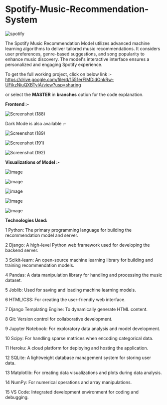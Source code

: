 # Spotify-Music-Recommendation-System

![spotify](https://github.com/Tanay600/Spotify-Music-Recommendation-System/assets/114192101/d75d32e8-5b22-4289-bf80-859a47938850)



The Spotify Music Recommendation Model utilizes advanced machine learning algorithms to deliver tailored music recommendations. It considers user preferences, genre-based suggestions, and song popularity to enhance music discovery. The model's interactive interface ensures a personalized and engaging Spotify experience.

To get the full working project, click on below link :-
https://drive.google.com/file/d/1551erFlMDidOnkRw-UFikzNiuQXBTyIA/view?usp=sharing

or 
select the **MASTER** in **branches** option for the code explanation.


**Frontend :-**

![Screenshot (188)](https://github.com/Tanay600/Spotify-Music-Recommendation-System/assets/114192101/0f10477d-4425-4cf3-9c37-4f45aeaa9b37)

Dark Mode is also available :-

![Screenshot (189)](https://github.com/Tanay600/Spotify-Music-Recommendation-System/assets/114192101/f911bb66-59e3-4916-b99b-335a87a8cada)

![Screenshot (191)](https://github.com/Tanay600/Spotify-Music-Recommendation-System/assets/114192101/1cc577d1-990a-477d-b4ab-2e77d9ee554a)

![Screenshot (192)](https://github.com/Tanay600/Spotify-Music-Recommendation-System/assets/114192101/dd703e6e-c4a8-4092-90bf-949c47bb0381)


**Visualizations of Model :-**

![image](https://github.com/Tanay600/Spotify-Music-Recommendation-System/assets/114192101/12e87a45-fce0-457b-bbc9-156b3686eb0d)

![image](https://github.com/Tanay600/Spotify-Music-Recommendation-System/assets/114192101/a6347e29-d6f0-4e23-a3c5-d0681504288d)

![image](https://github.com/Tanay600/Spotify-Music-Recommendation-System/assets/114192101/6d0a549a-b349-4fce-a532-d9608aee66b2)

![image](https://github.com/Tanay600/Spotify-Music-Recommendation-System/assets/114192101/78a3ea58-ec62-4479-95ae-d8dacc92dfba)

![image](https://github.com/Tanay600/Spotify-Music-Recommendation-System/assets/114192101/cf778514-3ee3-4ebe-a8df-29169818d544)


**Technologies Used:**

1 Python: The primary programming language for building the recommendation model and server.


2 Django: A high-level Python web framework used for developing the backend server.


3 Scikit-learn: An open-source machine learning library for building and training recommendation models.


4 Pandas: A data manipulation library for handling and processing the music dataset.


5 Joblib: Used for saving and loading machine learning models.


6 HTML/CSS: For creating the user-friendly web interface.


7 Django Templating Engine: To dynamically generate HTML content.


8 Git: Version control for collaborative development.


9 Jupyter Notebook: For exploratory data analysis and model development.


10 Scipy: For handling sparse matrices when encoding categorical data.


11 Heroku: A cloud platform for deploying and hosting the application.


12 SQLite: A lightweight database management system for storing user data.


13 Matplotlib: For creating data visualizations and plots during data analysis.


14 NumPy: For numerical operations and array manipulations.


15 VS Code: Integrated development environment for coding and debugging.
